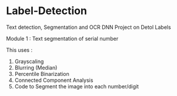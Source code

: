 # Label-Detection
Text detection, Segmentation and OCR DNN Project on Detol Labels

Module 1 : Text segmentation of serial number

This uses :
1. Grayscaling
2. Blurring (Median)
3. Percentile Binarization
4. Connected Component Analysis
5. Code to Segment the image into each number/digit
